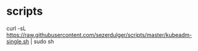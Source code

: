 # scripts

curl -sL https://raw.githubusercontent.com/sezerdulger/scripts/master/kubeadm-single.sh | sudo sh
